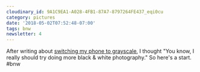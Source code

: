 ```yaml
---
cloudinary_id: 9A1C9EA1-A028-4FB1-87A7-8797264FE437_eqi0cu
category: pictures
date: '2018-05-02T07:52:48-07:00'
tags: bnw
newsletter: 4
---
```


After writing about [switching my phone to grayscale](https://jaredwhite.com/20180502/1), I thought "You know, I really should try doing more black & white photography." So here's a start. #bnw